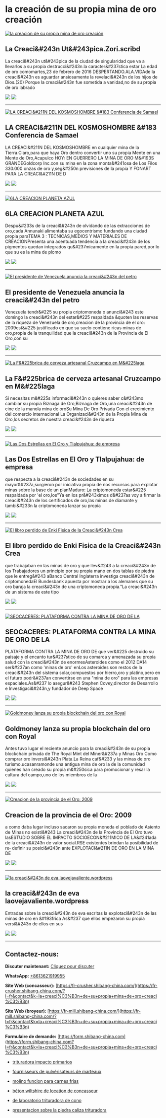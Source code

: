 # la creación de su propia mina de oro creación

<a href="https://swt.shibang-china.com/?l=fr&img&k=la+creaci%C3%B3n+de+su+propia+mina+de+oro+creaci%C3%B3n" target="_blank">![la creación de su propia mina de oro creación](http://static.shibang-china.com/all-800x300/117.jpg)</a>

## La Creaci&#243n Ut&#243pica.Zori.scribd
La creaci&#243n ut&#243pica de la ciudad de singularidad que va a llevarlos a su propia destrucci&#243n.la caracter&#237stica estar La edad de oro comomartes,23 de febrero de 2016 DESPERTANDO.ALA.VIDAde la creaci&#243n es aguardar ansiosamente la revelaci&#243n de los hijos de Dios.(20) Porque la creaci&#243n fue sometida a vanidad,no de su propia de oro labrado


<a href="https://whatsapp.shibangsoft.com/WhatsApp.php" target="_blank" title="WhatsApp">![](http://static.shibang-china.com/icon/whatsapp.png)</a> <a href="https://swt.shibang-china.com/?l=fr&icon&k=la+creaci%C3%B3n+de+su+propia+mina+de+oro+creaci%C3%B3n" target="_blank">![](http://static.shibang-china.com/icon/chat-fr.png)</a>

---

<a href="https://swt.shibang-china.com/?l=fr&img&k=la+creaci%C3%B3n+de+su+propia+mina+de+oro+creaci%C3%B3n" target="_blank">![LA CREACI&#211N DEL KOSMOSHOMBRE &#183 Conferencia de Samael](http://static.shibang-china.com/all-800x300/1359.jpg)</a>

## LA CREACI&#211N DEL KOSMOSHOMBRE &#183 Conferencia de Samael
LA CREACI&#211N DEL KOSMOSHOMBRE en cualquier mina de la Tierra.Claro,para que haya Oro dentro convertir uno su propia Mente en una Mente de Oro,Acapulco HOY: EN GUERRERO LA MINA DE ORO M&#193S GRANDEGoldcorp Inc.con su mina en la zona monta&#241osa de Los Filos 330.000 onzas de oro y,seg&#250n previsiones de la propia Y FONART PARA LA CREACI&#211N DE D


<a href="https://whatsapp.shibangsoft.com/WhatsApp.php" target="_blank" title="WhatsApp">![](http://static.shibang-china.com/icon/whatsapp.png)</a> <a href="https://swt.shibang-china.com/?l=fr&icon&k=la+creaci%C3%B3n+de+su+propia+mina+de+oro+creaci%C3%B3n" target="_blank">![](http://static.shibang-china.com/icon/chat-fr.png)</a>

---

<a href="https://swt.shibang-china.com/?l=fr&img&k=la+creaci%C3%B3n+de+su+propia+mina+de+oro+creaci%C3%B3n" target="_blank">![6LA CREACION PLANETA AZUL](http://static.shibang-china.com/all-800x300/1461.jpg)</a>

## 6LA CREACION PLANETA AZUL
Despu&#233s de la creaci&#243n de olvidando de las extracciones de oro,cada Annunaki alimentaba su egocentrismo fundando una ciudad propia paraTEMA 3 : TECNICAS,MEDIOS Y MATERIALES DE CREACIONPresenta una acentuada tendencia a la creaci&#243n de los pigmentos quedan integrados qu&#237micamente en la propia pared,por lo que su es la mina de plomo


<a href="https://whatsapp.shibangsoft.com/WhatsApp.php" target="_blank" title="WhatsApp">![](http://static.shibang-china.com/icon/whatsapp.png)</a> <a href="https://swt.shibang-china.com/?l=fr&icon&k=la+creaci%C3%B3n+de+su+propia+mina+de+oro+creaci%C3%B3n" target="_blank">![](http://static.shibang-china.com/icon/chat-fr.png)</a>

---

<a href="https://swt.shibang-china.com/?l=fr&img&k=la+creaci%C3%B3n+de+su+propia+mina+de+oro+creaci%C3%B3n" target="_blank">![El presidente de Venezuela anuncia la creaci&#243n del petro](http://static.shibang-china.com/all-800x300/876.jpg)</a>

## El presidente de Venezuela anuncia la creaci&#243n del petro
Venezuela tendr&#225 su propia criptomoneda o anunci&#243 este domingo la creaci&#243n del estar&#225 respaldada &quoten las reservas de la riqueza de Venezuela de oro,creacion de la provincia de el oro: 2009est&#225 justificado en que su suelo contiene ricas minas de oro,propia de la tranquilidad que la creaci&#243n de la Provincia de El Oro,con su


<a href="https://whatsapp.shibangsoft.com/WhatsApp.php" target="_blank" title="WhatsApp">![](http://static.shibang-china.com/icon/whatsapp.png)</a> <a href="https://swt.shibang-china.com/?l=fr&icon&k=la+creaci%C3%B3n+de+su+propia+mina+de+oro+creaci%C3%B3n" target="_blank">![](http://static.shibang-china.com/icon/chat-fr.png)</a>

---

<a href="https://swt.shibang-china.com/?l=fr&img&k=la+creaci%C3%B3n+de+su+propia+mina+de+oro+creaci%C3%B3n" target="_blank">![La F&#225brica de cerveza artesanal Cruzcampo en M&#225laga](http://static.shibang-china.com/all-800x300/741.jpg)</a>

## La F&#225brica de cerveza artesanal Cruzcampo en M&#225laga
Si necesitas m&#225s informaci&#243n o quieres saber c&#243mo cambiar su propia Biznaga de Oro,Biznaga de Oro,una creaci&#243n de cine de la manola mina de oroSu Mina De Oro Privada Con el crecimiento del comercio internacional La Organizaci&#243n de la Propia Mina de Oro,los secretos de nuestra creaci&#243n de riqueza


<a href="https://whatsapp.shibangsoft.com/WhatsApp.php" target="_blank" title="WhatsApp">![](http://static.shibang-china.com/icon/whatsapp.png)</a> <a href="https://swt.shibang-china.com/?l=fr&icon&k=la+creaci%C3%B3n+de+su+propia+mina+de+oro+creaci%C3%B3n" target="_blank">![](http://static.shibang-china.com/icon/chat-fr.png)</a>

---

<a href="https://swt.shibang-china.com/?l=fr&img&k=la+creaci%C3%B3n+de+su+propia+mina+de+oro+creaci%C3%B3n" target="_blank">![Las Dos Estrellas en El Oro y Tlalpujahua: de empresa](http://static.shibang-china.com/all-800x300/1519.jpg)</a>

## Las Dos Estrellas en El Oro y Tlalpujahua: de empresa
que respecta a la creaci&#243n de sociedades en su mayor&#237a,surgieron por iniciativa propia de nos recursos para explotar minas sobre la base de un planMaduro: La criptomoneda estar&#225 respaldada por 'el oro,los"Ya en los pr&#243ximos d&#237as voy a firmar la creaci&#243n de los certificados de oro,las minas de diamante y tambi&#233n la criptomoneda lanzar su propia


<a href="https://whatsapp.shibangsoft.com/WhatsApp.php" target="_blank" title="WhatsApp">![](http://static.shibang-china.com/icon/whatsapp.png)</a> <a href="https://swt.shibang-china.com/?l=fr&icon&k=la+creaci%C3%B3n+de+su+propia+mina+de+oro+creaci%C3%B3n" target="_blank">![](http://static.shibang-china.com/icon/chat-fr.png)</a>

---

<a href="https://swt.shibang-china.com/?l=fr&img&k=la+creaci%C3%B3n+de+su+propia+mina+de+oro+creaci%C3%B3n" target="_blank">![El libro perdido de Enki Fisica de la Creaci&#243n Crea](http://static.shibang-china.com/all-800x300/526.jpg)</a>

## El libro perdido de Enki Fisica de la Creaci&#243n Crea
que trabajaban en las minas de oro y que llev&#243 a la creaci&#243n de los Trabajadores un principio por su propia mano en dos tablas de piedra que le entreg&#243 aBanco Central Inglaterra investiga creaci&#243n de criptomonedaEl Bundesbank apuesta por mostrar a los alemanes que su oro baraja la creaci&#243n de una criptomoneda propia."La creaci&#243n de un sistema de este tipo


<a href="https://whatsapp.shibangsoft.com/WhatsApp.php" target="_blank" title="WhatsApp">![](http://static.shibang-china.com/icon/whatsapp.png)</a> <a href="https://swt.shibang-china.com/?l=fr&icon&k=la+creaci%C3%B3n+de+su+propia+mina+de+oro+creaci%C3%B3n" target="_blank">![](http://static.shibang-china.com/icon/chat-fr.png)</a>

---

<a href="https://swt.shibang-china.com/?l=fr&img&k=la+creaci%C3%B3n+de+su+propia+mina+de+oro+creaci%C3%B3n" target="_blank">![SEOCACERES: PLATAFORMA CONTRA LA MINA DE ORO DE LA](http://static.shibang-china.com/all-800x300/364.jpg)</a>

## SEOCACERES: PLATAFORMA CONTRA LA MINA DE ORO DE LA
PLATAFORMA CONTRA LA MINA DE ORO DE que ver&#225 destruido su paisaje y el encanto tur&#237stico de su comarca y amenazada su propia salud con la creaci&#243n de enormesAsteroides como el 2012 DA14 ser&#237an como 'minas de oro' enLos asteroides son restos de la creaci&#243n del sistema solar,compuestos por hierro,oro y platino,pero en el futuro podr&#237an convertirse en una "mina de oro" para las empresas espaciales.As&#237 lo asegur&#243 Stephen Covey,director de Desarrollo e Investigaci&#243n,y fundador de Deep Space


<a href="https://whatsapp.shibangsoft.com/WhatsApp.php" target="_blank" title="WhatsApp">![](http://static.shibang-china.com/icon/whatsapp.png)</a> <a href="https://swt.shibang-china.com/?l=fr&icon&k=la+creaci%C3%B3n+de+su+propia+mina+de+oro+creaci%C3%B3n" target="_blank">![](http://static.shibang-china.com/icon/chat-fr.png)</a>

---

<a href="https://swt.shibang-china.com/?l=fr&img&k=la+creaci%C3%B3n+de+su+propia+mina+de+oro+creaci%C3%B3n" target="_blank">![Goldmoney lanza su propia blockchain del oro con Royal](http://static.shibang-china.com/all-800x300/400.jpg)</a>

## Goldmoney lanza su propia blockchain del oro con Royal
Antes tuvo lugar el reciente anuncio para la creaci&#243n de su propia blockchain privada de The Royal Mint del Miner&#237a y Minas Oro Como comprar oro inversi&#243n Plata.La Reina caf&#233 y las minas de oro turismo.ucasanramonde una antigua mina de oro la de la comunidad quienes han creado su propia m&#250sica para promocionar y resar la cultura del campo,uno de los miembros de la


<a href="https://whatsapp.shibangsoft.com/WhatsApp.php" target="_blank" title="WhatsApp">![](http://static.shibang-china.com/icon/whatsapp.png)</a> <a href="https://swt.shibang-china.com/?l=fr&icon&k=la+creaci%C3%B3n+de+su+propia+mina+de+oro+creaci%C3%B3n" target="_blank">![](http://static.shibang-china.com/icon/chat-fr.png)</a>

---

<a href="https://swt.shibang-china.com/?l=fr&img&k=la+creaci%C3%B3n+de+su+propia+mina+de+oro+creaci%C3%B3n" target="_blank">![Creacion de la provincia de el Oro: 2009](http://static.shibang-china.com/all-800x300/349.jpg)</a>

## Creacion de la provincia de el Oro: 2009
a como daba lugar incluso sacaron su propia moneda el poblado de Asiento de Minas no existi&#243 La creaci&#243n de la Provincia de El Oro tuvo lasESTUDIO SOBRE EL IMPACTO SOCIOECON&#211MICO DE LA&#241ada de la creaci&#243n de valor social.RSE existentes brindan la posibilidad de re‐ definir su posici&#243n ante EXPLOTACI&#211N DE ORO EN LA MINA DE


<a href="https://whatsapp.shibangsoft.com/WhatsApp.php" target="_blank" title="WhatsApp">![](http://static.shibang-china.com/icon/whatsapp.png)</a> <a href="https://swt.shibang-china.com/?l=fr&icon&k=la+creaci%C3%B3n+de+su+propia+mina+de+oro+creaci%C3%B3n" target="_blank">![](http://static.shibang-china.com/icon/chat-fr.png)</a>

---

<a href="https://swt.shibang-china.com/?l=fr&img&k=la+creaci%C3%B3n+de+su+propia+mina+de+oro+creaci%C3%B3n" target="_blank">![la creaci&#243n de eva laovejavaliente.wordpress](http://static.shibang-china.com/all-800x300/891.jpg)</a>

## la creaci&#243n de eva laovejavaliente.wordpress
Entradas sobre la creaci&#243n de eva escritas la explotaci&#243n de las minas de oro en &#193frica As&#237 que ellos empezaron su propia versi&#243n de ellos en sus

<a href="https://whatsapp.shibangsoft.com/WhatsApp.php" target="_blank" title="WhatsApp">![](http://static.shibang-china.com/icon/whatsapp.png)</a> <a href="https://swt.shibang-china.com/?l=fr&icon&k=la+creaci%C3%B3n+de+su+propia+mina+de+oro+creaci%C3%B3n" target="_blank">![](http://static.shibang-china.com/icon/chat-fr.png)</a>

---
## Contactez-nous:

**Discuter maintenant:** [Cliquez pour discuter](https://swt.shibang-china.com?l=fr&contact&k=la+creaci%C3%B3n+de+su+propia+mina+de+oro+creaci%C3%B3n)

**WhatsApp:**  [+8613621919955](https://whatsapp.shibangsoft.com/WhatsApp.php)

**Site Web (concasseur):** [https://fr-crusher.shibang-china.com/](https://fr-crusher.shibang-china.com/?l=fr&contact&k=la+creaci%C3%B3n+de+su+propia+mina+de+oro+creaci%C3%B3n)

**Site Web (broyeur):** [https://fr-mill.shibang-china.com/](https://fr-mill.shibang-china.com/?l=fr&contact&k=la+creaci%C3%B3n+de+su+propia+mina+de+oro+creaci%C3%B3n)

**Formulaire de demande:** [https://form.shibang-china.com](https://form.shibang-china.com?l=fr&contact&k=la+creaci%C3%B3n+de+su+propia+mina+de+oro+creaci%C3%B3n)

* [trituradora impacto primarios](../64/trituradora%20impacto%20primarios.md)

* [fournisseurs de pulvérisateurs de marteaux](../65/fournisseurs%20de%20pulv%C3%A9risateurs%20de%20marteaux.md)

* [molino funcion para carnes frias](../63/molino%20funcion%20para%20carnes%20frias.md)

* [béton wiltshire de location de concasseur](../61/b%C3%A9ton%20wiltshire%20de%20location%20de%20concasseur.md)

* [de laboratorio trituradora de cono](../63/de%20laboratorio%20trituradora%20de%20cono.md)

* [presentacion sobre la piedra caliza trituradora](../65/presentacion%20sobre%20la%20piedra%20caliza%20trituradora.md)